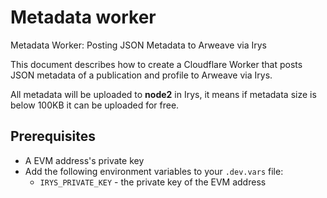 # Metadata worker

Metadata Worker: Posting JSON Metadata to Arweave via Irys

This document describes how to create a Cloudflare Worker that posts JSON metadata of a publication and profile to Arweave via Irys.

All metadata will be uploaded to **node2** in Irys, it means if metadata size is below 100KB it can be uploaded for free.

## Prerequisites

- A EVM address's private key
- Add the following environment variables to your `.dev.vars` file:
  - `IRYS_PRIVATE_KEY` - the private key of the EVM address
